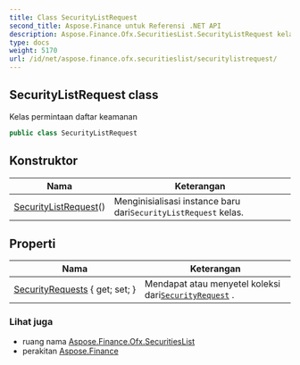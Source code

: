 ```yaml
---
title: Class SecurityListRequest
second_title: Aspose.Finance untuk Referensi .NET API
description: Aspose.Finance.Ofx.SecuritiesList.SecurityListRequest kelas. Kelas permintaan daftar keamanan
type: docs
weight: 5170
url: /id/net/aspose.finance.ofx.securitieslist/securitylistrequest/
---
```

## SecurityListRequest class

Kelas permintaan daftar keamanan

```csharp
public class SecurityListRequest
```

## Konstruktor

| Nama | Keterangan |
| --- | --- |
| [SecurityListRequest](securitylistrequest/)() | Menginisialisasi instance baru dari`SecurityListRequest` kelas. |

## Properti

| Nama | Keterangan |
| --- | --- |
| [SecurityRequests](../../aspose.finance.ofx.securitieslist/securitylistrequest/securityrequests/) { get; set; } | Mendapat atau menyetel koleksi dari[`SecurityRequest`](../securityrequest/) . |

### Lihat juga

* ruang nama [Aspose.Finance.Ofx.SecuritiesList](../../aspose.finance.ofx.securitieslist/)
* perakitan [Aspose.Finance](../../)


